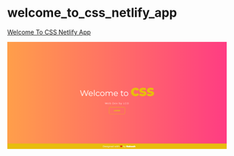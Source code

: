 # welcome_to_css_netlify_app

[Welcome To CSS Netlify App](https://welcome-to-css.netlify.app/ "Welcome To CSS Netlify App Link")

![Website Screenshot](./screenshot.PNG)

